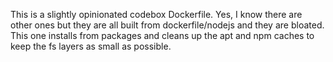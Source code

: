 This is a slightly opinionated codebox Dockerfile.
Yes, I know there are other ones but they are all
built from dockerfile/nodejs and they are bloated.
This one installs from packages and cleans up the
apt and npm caches to keep the fs layers as small
as possible.
